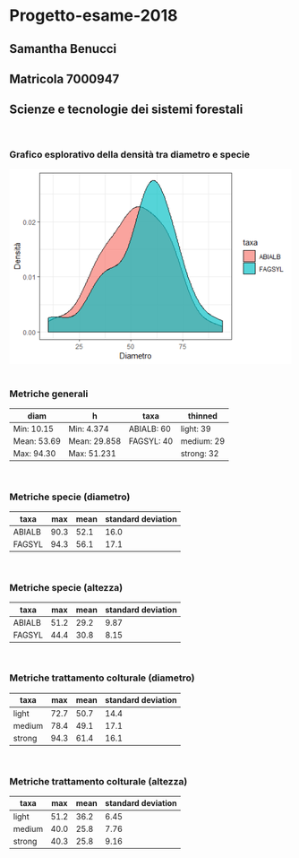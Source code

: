 # Progetto-esame-2018

## Samantha Benucci
## Matricola 7000947
## Scienze e tecnologie dei sistemi forestali
&nbsp;
### Grafico esplorativo della densità tra diametro e specie
![Densità tra diametro e specie](Graph_expl_diam_taxa.png)
&nbsp;
### Metriche generali
 |  **diam**   |     **h**      |  **taxa**  | **thinned** |
 |-------------|----------------|------------|-------------|
 | Min: 10.15  | Min: 4.374     | ABIALB: 60 | light: 39   |
 | Mean: 53.69 | Mean: 29.858   | FAGSYL: 40 | medium: 29  |
 | Max: 94.30  | Max: 51.231    |            | strong: 32  |
 
 &nbsp;
 ### Metriche specie (diametro)
 | **taxa** | **max** | **mean** | **standard deviation** |
 |----------|---------|----------|------------------------|
 |  ABIALB  |   90.3  |   52.1   |         16.0           |
 |  FAGSYL  |   94.3  |   56.1   |         17.1           |
 
 &nbsp;
### Metriche specie (altezza)
 | **taxa** | **max** | **mean** | **standard deviation** |
 |----------|---------|----------|------------------------|
 |  ABIALB  |   51.2  |   29.2   |         9.87           |
 |  FAGSYL  |   44.4  |   30.8   |         8.15           |
 
 &nbsp;
 ### Metriche trattamento colturale (diametro)
 | **taxa** | **max** | **mean** | **standard deviation** |
 |----------|---------|----------|------------------------|
 |  light   |   72.7  |   50.7   |         14.4           |
 |  medium  |   78.4  |   49.1   |         17.1           |
 |  strong  |   94.3  |   61.4   |         16.1           |
 
 &nbsp;
### Metriche trattamento colturale (altezza)
 | **taxa** | **max** | **mean** | **standard deviation** |
 |----------|---------|----------|------------------------|
 |  light   |   51.2  |   36.2   |         6.45           |
 |  medium  |   40.0  |   25.8   |         7.76           |
 |  strong  |   40.3  |   25.8   |         9.16           |
 
 &nbsp;
 
